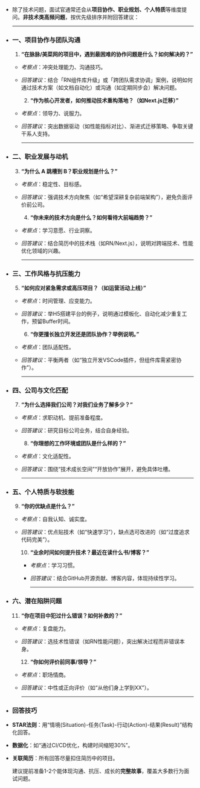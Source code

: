 - 除了技术问题，面试官通常还会从**项目协作、职业规划、个人特质**等维度提问。**非技术类高频问题**，按优先级排序并附回答建议：
  
  ---
- ### **一、项目协作与团队沟通**
  1. **“在脉脉/美菜网的项目中，遇到最困难的协作问题是什么？如何解决的？”**
	- *考察点*：冲突处理能力、沟通技巧。
	- *回答建议*：结合「RN组件库升级」或「跨团队需求协调」案例，说明如何通过技术方案（如文档自动化）或沟通（如定期同步会）解决问题。  
	  
	  2. **“作为核心开发者，如何推动技术重构落地？（如Next.js迁移）”**
	- *考察点*：领导力、说服力。
	- *回答建议*：突出数据驱动（如性能指标对比）、渐进式迁移策略、争取关键干系人支持。  
	  
	  ---
- ### **二、职业发展与动机**
  3. **“为什么 A 跳槽到 B？职业规划是什么？”**
	- *考察点*：稳定性、目标感。
	- *回答建议*：强调技术方向聚焦（如“希望深耕复杂前端架构”），避免负面评价前公司。  
	  
	  4. **“你未来的技术方向是什么？如何看待大前端趋势？”**
	- *考察点*：学习意愿、行业洞察。
	- *回答建议*：结合简历中的技术栈（如RN/Next.js），说明对跨端技术、性能优化领域的兴趣。  
	  
	  ---
- ### **三、工作风格与抗压能力**
  5. **“如何应对紧急需求或高压项目？（如运营活动上线）”**
	- *考察点*：时间管理、应变能力。
	- *回答建议*：举H5搭建平台的例子，说明通过模板化、自动化减少重复工作，预留Buffer时间。  
	  
	  6. **“你更擅长独立开发还是团队协作？举例说明。”**
	- *考察点*：团队适配性。
	- *回答建议*：平衡两者（如“独立开发VSCode插件，但组件库需紧密协作”）。  
	  
	  ---
- ### **四、公司与文化匹配**
  7. **“为什么选择我们公司？对我们业务了解多少？”**
	- *考察点*：求职动机、提前准备程度。
	- *回答建议*：研究目标公司业务，结合自身经验。  
	  
	  8. **“你理想的工作环境或团队是什么样的？”**
	- *考察点*：文化适配性。
	- *回答建议*：围绕“技术成长空间”“开放协作”展开，避免具体吐槽。  
	  
	  ---
- ### **五、个人特质与软技能**
  9. **“你的优缺点是什么？”**
	- *考察点*：自我认知、诚实度。
	- *回答建议*：优点贴技术（如“快速学习”），缺点选可改进的（如“过度追求代码完美”）。  
	  
	  10. **“业余时间如何提升技术？最近在读什么书/博客？”**
		- *考察点*：学习习惯。
		- *回答建议*：结合GitHub开源贡献、博客内容，体现持续性学习。  
		  
		  ---
- ### **六、潜在陷阱问题**
  11. **“你在项目中犯过什么错误？如何补救的？”**
	- *考察点*：复盘能力。
	- *回答建议*：选技术性错误（如RN性能问题），突出解决过程而非错误本身。  
	  
	  12. **“你如何评价前同事/领导？”**
	- *考察点*：职场情商。
	- *回答建议*：中性或正向评价（如“从他们身上学到XX”）。  
	  
	  ---
- ### **回答技巧**
- **STAR法则**：用“情境(Situation)-任务(Task)-行动(Action)-结果(Result)”结构化回答。
- **数据化**：如“通过CI/CD优化，构建时间缩短30%”。
- **关联简历**：所有回答尽量扣住简历中的项目。  
  
  建议提前准备1-2个能体现沟通、抗压、成长的**完整故事**，覆盖大多数行为面试问题。